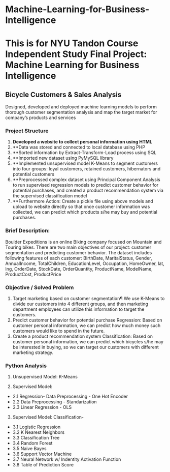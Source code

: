 # Machine-Learning-for-Business-Intelligence
# This is for NYU Tandon Course Independent Study Final Project: Machine Learning for Business Intelligence 

## Bicycle Customers & Sales Analysis
Designed, developed and deployed machine learning models to perform thorough customer segmentation analysis and map the target market for company’s products and services

### Project Structure
1. **Developed a website to collect personal information using HTML**
2. **Data was stored and connected to local database using PHP
3. **Sorted information by Extract-Transform-Load process using SQL  
4. **Imported new dataset using PyMySQL library 
5. **Implemented unsupervised model K-Means to segment customers into four groups: loyal customers, retained customers, hibernators and potential customers 
6. **Preprocessed complex dataset using Principal Component Analysis to run supervised regression models to predict customer behavior for potential purchases, and created a product recommendation system via the supervised classification model
7. **Furthermore Action: Create a pickle file using above models and upload to website directly so that once customer information was collected, we can predict which products s/he may buy and potential purchases. 

### Brief Description:
Boulder Expeditions is an online Biking company focused on Mountain and Touring bikes. There are two main objectives of our project: customer segmentation and predicting customer behavior. The dataset includes following features of each customer: BirthDate, MaritalStatus, Gender, AnnualIncome, TotalChildren, EducationLevel, Occupation, HomeOwner, lat, lng, OrderDate, StockDate, OrderQuantity, ProductName, ModelName, ProductCost, ProductPrice

### Objective / Solved Problem
1. Target marketing based on customer segmentation¶
We use K-Means to divide our customers into 4 different groups, and then marketing department employees can utilize this information to target the 
customers. 
2. Predict customer behavior for potential purchase
Regression: Based on customer personal information, we can predict how much money such customers would like to spend in the future. 
3. Create a product recommendation system
Classification: Based on customer personal information, we can predict which bicycles s/he may be interested in buying, so we can target our customers
with different marketing strategy.

### Python Analysis 
1. Unsupervised Model: K-Means

2. Supervised Model: 
- 2.1 Regression- Data Preprocessing - One Hot Encoder 
- 2.2 Data Preprocessing - Standarization 
- 2.3 Linear Regression - OLS


3. Supervised Model: Classification-
- 3.1 Logistic Regression 
- 3.2 K Nearest Neighbors 
- 3.3 Classification Tree 
- 3.4 Random Forest 
- 3.5 Naive Bayes 
- 3.6 Support Vector Machine 
- 3.7 Neural Network w/ Indentity Activation Function 
- 3.8 Table of Prediction Score       
